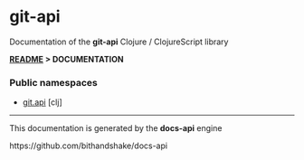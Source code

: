 
# <strong>git-api</strong>

<p>Documentation of the <strong>git-api</strong> Clojure / ClojureScript library</p>

<strong>[README](../README.md) > DOCUMENTATION</strong>

### Public namespaces

* [git.api](clj/git/API.md) [clj]

---

<p>This documentation is generated by the <strong>docs-api</strong> engine</p>
https://github.com/bithandshake/docs-api
